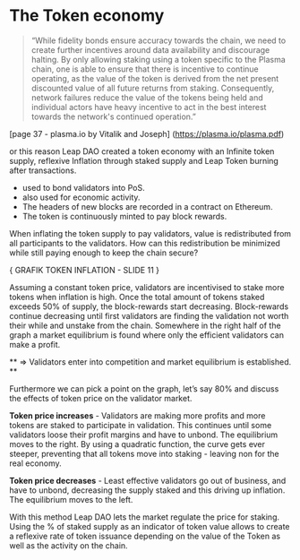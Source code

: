 # The Token economy

>“While fidelity bonds ensure accuracy towards the chain, we need 
>to create further incentives around data availability and 
>discourage halting. By only allowing staking using a token 
>specific to the Plasma chain, one is able to ensure that there 
>is incentive to continue operating, as the value of the token is 
>derived from the net present discounted value of all future 
>returns from staking. Consequently, network failures reduce the 
>value of the tokens being held and individual actors have heavy 
>incentive to act in the best interest towards the network's continued operation.”

[page 37 - plasma.io by Vitalik and Joseph] (https://plasma.io/plasma.pdf)

or this reason Leap DAO created a token economy with an Infinite token supply, reflexive Inflation through staked supply and Leap Token burning after transactions.
	
* used to bond validators into PoS.
* also used for economic activity.
* The headers of new blocks are recorded in a contract on Ethereum.
* The token is continuously minted to pay block rewards.

When inflating the token supply to pay validators, value is redistributed from all participants to the validators. How can this redistribution be minimized while still paying enough to keep the chain secure?

{ GRAFIK TOKEN INFLATION - SLIDE 11 }

Assuming a constant token price, validators are incentivised to stake more tokens when inflation is high. Once the total amount of tokens staked exceeds 50% of supply, the block-rewards start decreasing. Block-rewards continue decreasing until first validators are finding the validation not worth their while and unstake from the chain. Somewhere in the right half of the graph a market equilibrium is found where only the efficient validators can make a profit.

** => Validators enter into competition and market equilibrium is established. **

Furthermore we can pick a point on the graph, let’s say 80% and discuss the effects of token price on the validator market.

**Token price increases** - Validators are making more profits and more tokens are staked to participate in validation. This continues until some validators loose their profit margins and have to unbond. The equilibrium moves to the right. By using a quadratic function, the curve gets ever steeper, preventing that all tokens move into staking - leaving non for the real economy.

**Token price decreases** - Least effective validators go out of business, and have to unbond, decreasing the supply staked and this driving up inflation. The equilibrium moves to the left.

With this method Leap DAO lets the market regulate the price for staking. Using the % of staked supply as an indicator of token value allows to create a reflexive rate of token issuance depending on the value of the Token as well as the activity on the chain.